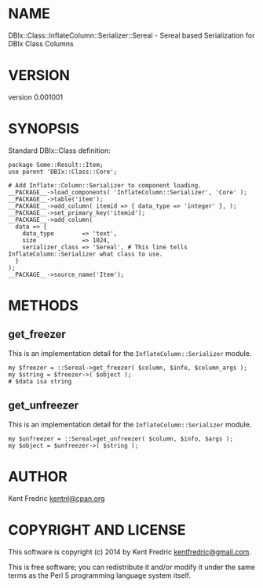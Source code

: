 # NAME

DBIx::Class::InflateColumn::Serializer::Sereal - Sereal based Serialization for DBIx Class Columns

# VERSION

version 0.001001

# SYNOPSIS

Standard DBIx::Class definition:

    package Some::Result::Item;
    use parent 'DBIx::Class::Core';

    # Add Inflate::Column::Serializer to component loading.
    __PACKAGE__->load_components( 'InflateColumn::Serializer', 'Core' );
    __PACKAGE__->table('item');
    __PACKAGE__->add_column( itemid => { data_type => 'integer' }, );
    __PACKAGE__->set_primary_key('itemid');
    __PACKAGE__->add_column(
      data => {
        data_type        => 'text',
        size             => 1024,
        serializer_class => 'Sereal', # This line tells InflateColumn::Serializer what class to use.
      }
    );
    __PACKAGE__->source_name('Item');

# METHODS

## get\_freezer

This is an implementation detail for the `InflateColumn::Serializer` module.

    my $freezer = ::Sereal->get_freezer( $column, $info, $column_args );
    my $string = $freezer->( $object );
    # $data isa string

## get\_unfreezer

This is an implementation detail for the `InflateColumn::Serializer` module.

    my $unfreezer = ::Sereal>get_unfreezer( $column, $info, $args );
    my $object = $unfreezer->( $string );

# AUTHOR

Kent Fredric <kentnl@cpan.org>

# COPYRIGHT AND LICENSE

This software is copyright (c) 2014 by Kent Fredric <kentfredric@gmail.com>.

This is free software; you can redistribute it and/or modify it under
the same terms as the Perl 5 programming language system itself.
